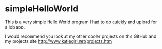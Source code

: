 # simpleHelloWorld
This is a very simple Hello World program I had to do quickly and upload for a job app.

I would recommend you look at my other cooler projects on this GitHub and my projects site
http://www.katiegirl.net/projects.htm
